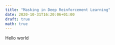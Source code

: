 ```yaml
---
title: "Masking in Deep Reinforcement Learning"
date: 2020-10-31T16:20:06+01:00
draft: true
math: true
---
```

Hello world